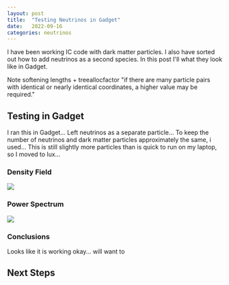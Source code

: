 ```yaml
---
layout: post
title:  "Testing Neutrinos in Gadget"
date:   2022-09-16
categories: neutrinos
---
```


I have been working IC code with dark matter particles. I also have sorted out how to add neutrinos as a second species. In this post I'll what they look like in Gadget.



Note softening lengths + treeallocfactor "if there are many particle pairs with identical or
nearly identical coordinates, a higher value may be required."

## Testing in Gadget

I ran this in Gadget... Left neutrinos as a separate particle... To keep the number of neutrinos and dark matter particles approximately the same, i used... This is still slightly more particles than is quick to run on my laptop, so I moved to lux...

### Density Field

<img src="{{ site.baseurl }}/assets/plots/20220909_Snapshot.png">


### Power Spectrum


<img src="{{ site.baseurl }}/assets/plots/20220909_PowerSpectrum_DM.png">


### Conclusions

Looks like it is working okay... will want to

## Next Steps
